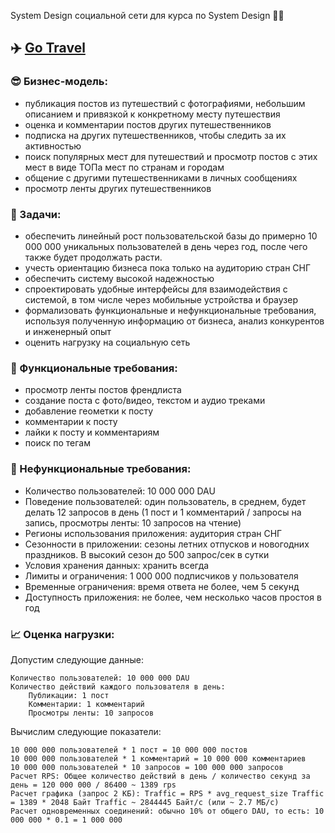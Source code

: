 System Design социальной сети для курса по System Design 👨‍💻

## ✈️ [Go Travel](https://github.com/kodsurfer/social_network_system_design)

### 😎 Бизнес-модель:
- публикация постов из путешествий с фотографиями, небольшим описанием и привязкой к конкретному месту путешествия
- оценка и комментарии постов других путешественников
- подписка на других путешественников, чтобы следить за их активностью
- поиск популярных мест для путешествий и просмотр постов с этих мест в виде ТОПа мест по странам и городам
- общение с другими путешественниками в личных сообщениях
- просмотр ленты других путешественников

### 📜 Задачи:
- обеспечить линейный рост пользовательской базы до примерно 10 000 000 уникальных пользователей в день через год, после чего также будет продолжать расти.
- учесть ориентацию бизнеса пока только на аудиторию стран СНГ
- обеспечить систему высокой надежностью
- спроектировать удобные интерфейсы для взаимодействия с системой, в том числе через мобильные устройства и браузер
- формализовать функциональные и нефункциональные требования, используя полученную информацию от бизнеса, анализ конкурентов и инженерный опыт
- оценить нагрузку на социальную сеть

### 📕 Функциональные требования:
- просмотр ленты постов френдлиста
- создание поста с фото/видео, текстом и аудио треками
- добавление геометки к посту
- комментарии к посту
- лайки к посту и комментариям
- поиск по тегам

### 📗 Нефункциональные требования:
- Количество пользователей: 10 000 000 DAU
- Поведение пользователей: один пользователь, в среднем, будет делать 12 запросов в день (1 пост и 1 комментарий / запросы на запись, просмотры ленты: 10 запросов на чтение)
- Регионы использования приложения: аудитория стран СНГ
- Сезонности в приложении: сезоны летних отпусков и новогодних праздников. В высокий сезон до 500 запрос/сек в сутки
- Условия хранения данных: хранить всегда
- Лимиты и ограничения: 1 000 000 подписчиков у пользователя
- Временные ограничения: время ответа не более, чем 5 секунд
- Доступность приложения: не более, чем несколько часов простоя в год

### 📈 Оценка нагрузки:
Допустим следующие данные:

    Количество пользователей: 10 000 000 DAU
    Количество действий каждого пользователя в день:
        Публикации: 1 пост
        Комментарии: 1 комментарий
        Просмотры ленты: 10 запросов

Вычислим следующие показатели:

    10 000 000 пользователей * 1 пост = 10 000 000 постов
    10 000 000 пользователей * 1 комментарий = 10 000 000 комментариев
    10 000 000 пользователей * 10 запросов = 100 000 000 запросов
    Расчет RPS: Общее количество действий в день / количество секунд за день = 120 000 000 / 86400 ~ 1389 rps
    Расчет графика (запрос 2 КБ): Traffic = RPS * avg_request_size Traffic = 1389 * 2048 Байт Traffic ~ 2844445 Байт/с (или ~ 2.7 МБ/с)
    Расчет одновременных соединений: обычно 10% от общего DAU, то есть: 10 000 000 * 0.1 = 1 000 000

